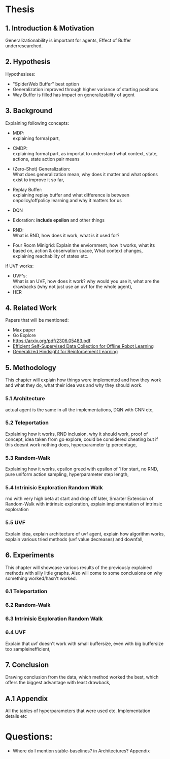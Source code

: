 # Thesis
## 1. Introduction & Motivation
Generalizationability is important for agents, Effect of Buffer underresearched. 


## 2. Hypothesis

Hypothesises:
 - "SpiderWeb Buffer" best option
 - Generalization improved through higher variance of starting positions
 - Way Buffer is filled has impact on generalizability of agent

## 3. Background
Explaining following concepts: 
 - MDP:  
    explaining formal part,
 - CMDP:  
    explaining formal part, as importat to understand what context, state, actions, state action pair means
  - (Zero-Shot) Generalization:  
    What does generalization mean, why does it matter and what options exist to improve it so far, 
 - Replay Buffer:  
    explaining replay buffer and what difference is between onpolicy/offpolicy learning and why it matters for us 
 - DQN

 - Exloration:
   **include epsilon** and other things
 - RND:   
   What is RND, how does it work, what is it used for?
 - Four Room Minigrid:
   Explain the enviornment, how it works, what its based on, action & observation space, What context changes, explaining reachability of states etc.

if UVF works:

 - UVF's:  
   What is an UVF, how does it work? why would you use it, what are the drawbacks (why not just use an uvf for the whole agent), 
 - HER 
## 4. Related Work
Papers that will be mentioned:  
 - Max paper
 - Go Explore 
 - https://arxiv.org/pdf/2306.05483.pdf
 - [Efficient Self-Supervised Data Collection for Offline Robot Learning](https://arxiv.org/pdf/2105.04607.pdf) 
 - [Generalized Hindsight for Reinforcement Learning](https://arxiv.org/pdf/2002.11708.pdf)
## 5. Methodology
This chapter will explain how things were implemented and how they work and what they do, what their idea was and why they should work. 
### 5.1 Architecture
actual agent is the same in all the implementations, DQN with CNN etc, 
### 5.2 Teleportation
Explaining how it works, RND inclusion, why it should work, proof of concept, idea taken from go explore, could be considered cheating but if this doesnt work nothing does, hyperparameter tp percentage,
### 5.3 Random-Walk
Explaining how it works, epsilon greed with epsilon of 1 for start, no RND, pure uniform action sampling, hyperparameter step length,  
### 5.4 Intrinisic Exploration Random Walk
rnd with very high beta at start and drop off later, Smarter Extension of Random-Walk with intirinsic exploration, explain implementation of intrinsic exploration
### 5.5 UVF
Explain idea, explain architecture of uvf agent, explain how algorithm works, explain various tried methods (uvf value decreases) and downfall,  

## 6. Experiments
This chapter will showcase various results of the previously explained methods with silly little graphs. Also will come to some conclusions on why something worked/hasn't worked. 
### 6.1 Teleportation
### 6.2 Random-Walk
### 6.3 Intrinisic Exploration Random Walk
### 6.4 UVF
Explain that uvf doesn't work with small buffersize, even with big buffersize too sampleinefficient, 

## 7. Conclusion
Drawing conclusion from the data, which method worked the best, which offers the biggest advantage with least drawback, 

## A.1 Appendix
All the tables of hyperparameters that were used etc. 
Implementation details etc

# Questions:
 - Where do I mention stable-baselines? in Architectures? Appendix